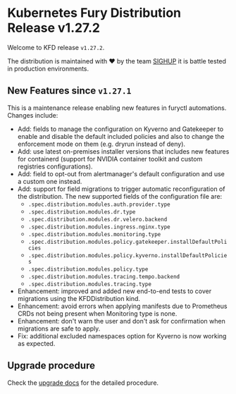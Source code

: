 # Kubernetes Fury Distribution Release v1.27.2

Welcome to KFD release `v1.27.2`.

The distribution is maintained with ❤️ by the team [SIGHUP](https://sighup.io/) it is battle tested in production environments.

## New Features since `v1.27.1`

This is a maintenance release enabling new features in furyctl automations. Changes include:

- Add: fields to manage the configuration on Kyverno and Gatekeeper to enable and disable the default included policies and also to change the enforcement mode on them (e.g. dryrun instead of deny).
- Add: use latest on-premises installer versions that includes new features for containerd (support for NVIDIA container toolkit and custom registries configurations).
- Add: field to opt-out from alertmanager's default configuration and use a custom one instead.
- Add: support for field migrations to trigger automatic reconfiguration of the distribution. The new supported fields of the configuration file are:
  - `.spec.distribution.modules.auth.provider.type`
  - `.spec.distribution.modules.dr.type`
  - `.spec.distribution.modules.dr.velero.backend`
  - `.spec.distribution.modules.ingress.nginx.type`
  - `.spec.distribution.modules.monitoring.type`
  - `.spec.distribution.modules.policy.gatekeeper.installDefaultPolicies`
  - `.spec.distribution.modules.policy.kyverno.installDefaultPolicies`
  - `.spec.distribution.modules.policy.type`
  - `.spec.distribution.modules.tracing.tempo.backend`
  - `.spec.distribution.modules.tracing.type`
- Enhancement: improved and added new end-to-end tests to cover migrations using the KFDDistribution kind.
- Enhancement: avoid errors when applying manifests due to Prometheus CRDs not being present when Monitoring type is none.
- Enhancement: don't warn the user and don't ask for confirmation when migrations are safe to apply.
- Fix: additional excluded namespaces option for Kyverno is now working as expected.

## Upgrade procedure

Check the [upgrade docs](https://github.com/sighupio/furyctl/tree/main/docs/upgrades/kfd) for the detailed procedure.
